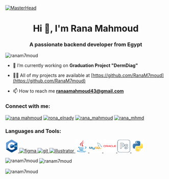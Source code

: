 [![MasterHead](https://user-images.githubusercontent.com/74038190/241765440-80728820-e06b-4f96-9c9e-9df46f0cc0a5.gif)](https://RanaM7moud.io)
<h1 align="center">Hi 👋, I'm Rana Mahmoud</h1>
<h3 align="center">A passionate backend developer from Egypt</h3>
<!-- <img align="right" alt="Coding" width="400" src="https://cdn.dribbble.com/users/1292677/screenshots/6139167/avento.gif"> -->

<p align="left"> <img src="https://komarev.com/ghpvc/?username=ranam7moud&label=Profile%20views&color=0e75b6&style=flat" alt="ranam7moud" /> </p>

- 🔭 I’m currently working on **Graduation Project "DermDiag"**

- 👨‍💻 All of my projects are available at [https://github.com/RanaM7moud](https://github.com/RanaM7moud)

- 📫 How to reach me **ranaamahmoud43@gmail.com**

<h3 align="left">Connect with me:</h3>
<p align="left">
<a href="https://linkedin.com/in/rana mahmoud" target="blank"><img align="center" src="https://raw.githubusercontent.com/rahuldkjain/github-profile-readme-generator/master/src/images/icons/Social/linked-in-alt.svg" alt="rana mahmoud" height="30" width="40" /></a>
<a href="https://instagram.com/rona_elnady" target="blank"><img align="center" src="https://raw.githubusercontent.com/rahuldkjain/github-profile-readme-generator/master/src/images/icons/Social/instagram.svg" alt="rona_elnady" height="30" width="40" /></a>
<a href="https://codeforces.com/profile/rana_mahmoud" target="blank"><img align="center" src="https://raw.githubusercontent.com/rahuldkjain/github-profile-readme-generator/master/src/images/icons/Social/codeforces.svg" alt="rana_mahmoud" height="30" width="40" /></a>
<a href="https://www.leetcode.com/rana_mhmd" target="blank"><img align="center" src="https://raw.githubusercontent.com/rahuldkjain/github-profile-readme-generator/master/src/images/icons/Social/leet-code.svg" alt="rana_mhmd" height="30" width="40" /></a>
</p>

<h3 align="left">Languages and Tools:</h3>
<p align="left"> <a href="https://www.w3schools.com/cpp/" target="_blank" rel="noreferrer"> <img src="https://raw.githubusercontent.com/devicons/devicon/master/icons/cplusplus/cplusplus-original.svg" alt="cplusplus" width="40" height="40"/> </a> <a href="https://www.figma.com/" target="_blank" rel="noreferrer"> <img src="https://www.vectorlogo.zone/logos/figma/figma-icon.svg" alt="figma" width="40" height="40"/> </a> <a href="https://git-scm.com/" target="_blank" rel="noreferrer"> <img src="https://www.vectorlogo.zone/logos/git-scm/git-scm-icon.svg" alt="git" width="40" height="40"/> </a> <a href="https://www.adobe.com/in/products/illustrator.html" target="_blank" rel="noreferrer"> <img src="https://www.vectorlogo.zone/logos/adobe_illustrator/adobe_illustrator-icon.svg" alt="illustrator" width="40" height="40"/> </a> <a href="https://www.java.com" target="_blank" rel="noreferrer"> <img src="https://raw.githubusercontent.com/devicons/devicon/master/icons/java/java-original.svg" alt="java" width="40" height="40"/> </a> <a href="https://www.mysql.com/" target="_blank" rel="noreferrer"> <img src="https://raw.githubusercontent.com/devicons/devicon/master/icons/mysql/mysql-original-wordmark.svg" alt="mysql" width="40" height="40"/> </a> <a href="https://www.oracle.com/" target="_blank" rel="noreferrer"> <img src="https://raw.githubusercontent.com/devicons/devicon/master/icons/oracle/oracle-original.svg" alt="oracle" width="40" height="40"/> </a> <a href="https://www.photoshop.com/en" target="_blank" rel="noreferrer"> <img src="https://raw.githubusercontent.com/devicons/devicon/master/icons/photoshop/photoshop-line.svg" alt="photoshop" width="40" height="40"/> </a> <a href="https://www.python.org" target="_blank" rel="noreferrer"> <img src="https://raw.githubusercontent.com/devicons/devicon/master/icons/python/python-original.svg" alt="python" width="40" height="40"/> </a> </p>

<p><img align="left" src="https://github-readme-stats.vercel.app/api/top-langs?username=ranam7moud&show_icons=true&locale=en&layout=compact" alt="ranam7moud" /></p>

<p>&nbsp;<img align="center" src="https://github-readme-stats.vercel.app/api?username=ranam7moud&show_icons=true&locale=en" alt="ranam7moud" /></p>

<p><img align="center" src="https://github-readme-streak-stats.herokuapp.com/?user=ranam7moud&" alt="ranam7moud" /></p>
